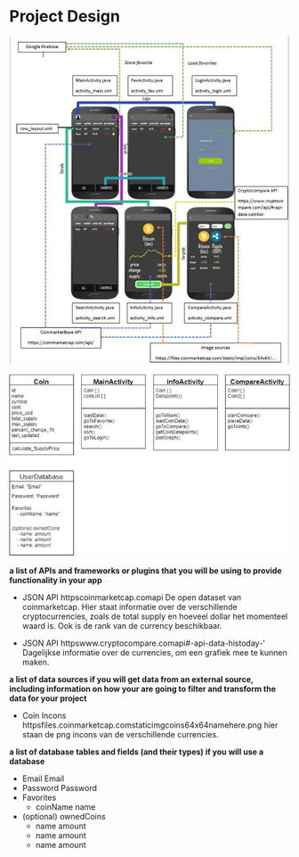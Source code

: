 # Project Design
![VisualSketchImage](/doc/design.jpg?raw=true)

![VisualSketchImage](/doc/Diagrams.jpg?raw=true)

**a list of APIs and frameworks or plugins that you will be using to provide functionality in your app**

- JSON API
httpscoinmarketcap.comapi
De open dataset van coinmarketcap. 
Hier staat informatie over de verschillende cryptocurrencies, zoals de total supply en hoeveel dollar het momenteel waard is. Ook is de rank van de currency beschikbaar.

- JSON API
httpswww.cryptocompare.comapi#-api-data-histoday-'
Dagelijkse informatie over de currencies, om een grafiek mee te kunnen maken.

**a list of data sources if you will get data from an external source, including information on how your are going to filter and transform the data for your project**

- Coin Incons
httpsfiles.coinmarketcap.comstaticimgcoins64x64namehere.png
hier staan de png incons van de verschillende currencies. 

**a list of database tables and fields (and their types) if you will use a database**
- Email Email
- Password Password
- Favorites
  - coinName name
- (optional) ownedCoins
    - name amount
    - name amount
    - name amount

